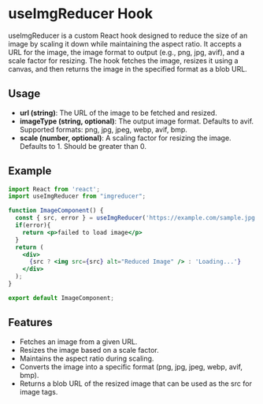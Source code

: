 # useImgReducer Hook
useImgReducer is a custom React hook designed to reduce the size of an image by scaling it down while maintaining the aspect ratio. It accepts a URL for the image, the image format to output (e.g., png, jpg, avif), and a scale factor for resizing. The hook fetches the image, resizes it using a canvas, and then returns the image in the specified format as a blob URL.


## Usage
- **url (string)**: The URL of the image to be fetched and resized.
- **imageType (string, optional)**: The output image format. Defaults to avif. Supported formats: png, jpg, jpeg, webp, avif, bmp.
- **scale (number, optional)**: A scaling factor for resizing the image. Defaults to 1. Should be greater than 0.

## Example
```jsx 
import React from 'react';
import useImgReducer from "imgreducer";

function ImageComponent() {
  const { src, error } = useImgReducer('https://example.com/sample.jpg', 'webp', 0.5);
  if(error){
    return <p>failed to load image</p>
  }
  return (
    <div>
      {src ? <img src={src} alt="Reduced Image" /> : 'Loading...'}
    </div>
  );
}

export default ImageComponent;

```
## Features
- Fetches an image from a given URL.
- Resizes the image based on a scale factor.
- Maintains the aspect ratio during scaling.
- Converts the image into a specific format (png, jpg, jpeg, webp, avif, bmp).
- Returns a blob URL of the resized image that can be used as the src for image tags.

